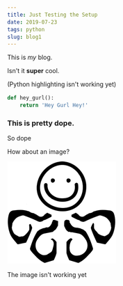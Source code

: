 ```yaml
---
title: Just Testing the Setup
date: 2019-07-23
tags: python
slug: blog1
---
```


This is *my* blog.

Isn't it **super** cool.

(Python highlighting isn't working yet)

```python
def hey_gurl():
    return 'Hey Gurl Hey!'
```

### This is pretty dope.

So dope

How about an image?

![](images/hydra.png)

The image isn't working yet
